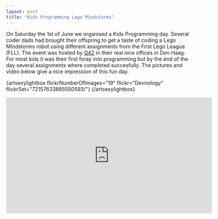 ```yaml
---
layout: post
title: "Kids Programming Lego Mindstorms"
---
```


On Saturday the 1st of June we organised a Kids Programming day. Several coder dads had brought their offspring to get a taste of coding a Lego Mindstorms robot using different assignments from the First Lego League (FLL). The event was hosted by [Q42](http://q42.nl) in their real nice offices in Den Haag. For most kids it was their first foray into programming but by the end of the day several assignments where completed succesfully.
The pictures and video below give a nice impression of this fun day.

{artsexylightbox flickrNumberOfImages="19" flickr="Devnology" flickrSet="72157633885550593/"} {/artsexylightbox}

<iframe src="http://www.youtube.com/embed/G4hnILQ8gAQ" mce_src="http://www.youtube.com/embed/G4hnILQ8gAQ" allowfullscreen="" frameborder="0" height="315" width="560"></iframe>
